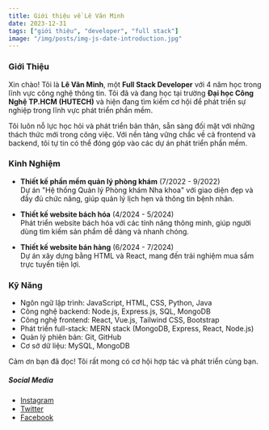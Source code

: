 ```yaml
---
title: Giới thiệu về Lê Văn Minh  
date: 2023-12-31  
tags: ["giới thiệu", "developer", "full stack"]  
image: "/img/posts/img-js-date-introduction.jpg"  
---
```


### Giới Thiệu

Xin chào! Tôi là **Lê Văn Minh**, một **Full Stack Developer** với 4 năm học trong lĩnh vực công nghệ thông tin. Tôi đã và đang học tại trường **Đại học Công Nghệ TP.HCM (HUTECH)** và hiện đang tìm kiếm cơ hội để phát triển sự nghiệp trong lĩnh vực phát triển phần mềm.

Tôi luôn nỗ lực học hỏi và phát triển bản thân, sẵn sàng đối mặt với những thách thức mới trong công việc. Với nền tảng vững chắc về cả frontend và backend, tôi tự tin có thể đóng góp vào các dự án phát triển phần mềm.

### Kinh Nghiệm

- **Thiết kế phần mềm quản lý phòng khám** (7/2022 - 9/2022)  
  Dự án "Hệ thống Quản lý Phòng khám Nha khoa" với giao diện đẹp và đầy đủ chức năng, giúp quản lý lịch hẹn và thông tin bệnh nhân.

- **Thiết kế website bách hóa** (4/2024 - 5/2024)  
  Phát triển website bách hóa với các tính năng thông minh, giúp người dùng tìm kiếm sản phẩm dễ dàng và nhanh chóng.

- **Thiết kế website bán hàng** (6/2024 - 7/2024)  
  Dự án xây dựng bằng HTML và React, mang đến trải nghiệm mua sắm trực tuyến tiện lợi.

### Kỹ Năng

- Ngôn ngữ lập trình: JavaScript, HTML, CSS, Python, Java
- Công nghệ backend: Node.js, Express.js, SQL, MongoDB
- Công nghệ frontend: React, Vue.js, Tailwind CSS, Bootstrap
- Phát triển full-stack: MERN stack (MongoDB, Express, React, Node.js)
- Quản lý phiên bản: Git, GitHub
- Cơ sở dữ liệu: MySQL, MongoDB

Cảm ơn bạn đã đọc! Tôi rất mong có cơ hội hợp tác và phát triển cùng bạn.
##### Social Media
- [Instagram](https://www.instagram.com/minhle6607)
- [Twitter](https://twitter.com/binovarghese_)
- [Facebook](https://www.facebook.com/minh.le.41387)
 

